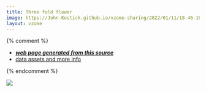 ```yaml
---
title: Three fold flower
image: https://John-Kostick.github.io/vzome-sharing/2022/01/11/18-46-16-Three-fold-flower/Three-fold-flower.png
layout: vzome
---
```


{% comment %}
 - [***web page generated from this source***][post]
 - [data assets and more info][github]

[post]: <https://John-Kostick.github.io/vzome-sharing/2022/01/11/Three-fold-flower-18-46-16.html>
[github]: <https://github.com/John-Kostick/vzome-sharing/tree/main/2022/01/11/18-46-16-Three-fold-flower/>
{% endcomment %}

<vzome-viewer style="width: 100%; height: 65vh;"
       src="https://John-Kostick.github.io/vzome-sharing/2022/01/11/18-46-16-Three-fold-flower/Three-fold-flower.vZome" >
  <img src="https://John-Kostick.github.io/vzome-sharing/2022/01/11/18-46-16-Three-fold-flower/Three-fold-flower.png" />
</vzome-viewer>